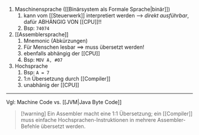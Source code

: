 1. Maschinensprache ([[Binärsystem als Formale Sprache|binär]])
	1. kann vom [[Steuerwerk]] interpretiert werden --> _direkt ausführbar_, dafür ABHÄNGIG VON [[CPU]]!!
	2. Bsp: `74074` 
2. [[Assemblersprache]]
	1. Mnemonic (Abkürzungen)
	2. Für Menschen lesbar ==> muss übersetzt werden!
	3. ebenfalls abhängig der [[CPU]]
	4. Bsp: `MOV A, #07`
3. Hochsprache
	1. Bsp: `A = 7`
	2. 1:n Übersetzung durch [[Compiler]]
	3. unabhänig der [[CPU]]


---

Vgl: Machine Code vs. [[JVM|Java Byte Code]]



> [!warning] Ein Assembler macht eine 1:1 Übersetzung; ein [[Compiler]] muss einfache Hochsprachen-Instruktionen in mehrere Assembler-Befehle übersetzt werden.

